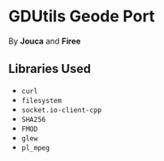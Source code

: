 # GDUtils Geode Port
By **Jouca** and **Firee**

## Libraries Used
- `curl`
- `filesystem`
- `socket.io-client-cpp`
- `SHA256`
- `FMOD`
- `glew`
- `pl_mpeg`
